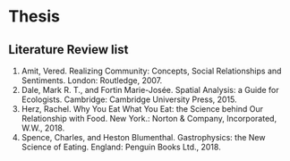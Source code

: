 # Thesis

## Literature Review list
1. Amit, Vered. Realizing Community: Concepts, Social Relationships and Sentiments. London: Routledge, 2007.  
2. Dale, Mark R. T., and Fortin Marie-Josée. Spatial Analysis: a Guide for Ecologists. Cambridge: Cambridge University Press, 2015.  
3. Herz, Rachel. Why You Eat What You Eat: the Science behind Our Relationship with Food. New York.: Norton & Company, Incorporated, W.W., 2018.  
4. Spence, Charles, and Heston Blumenthal. Gastrophysics: the New Science of Eating. England: Penguin Books Ltd., 2018.  

